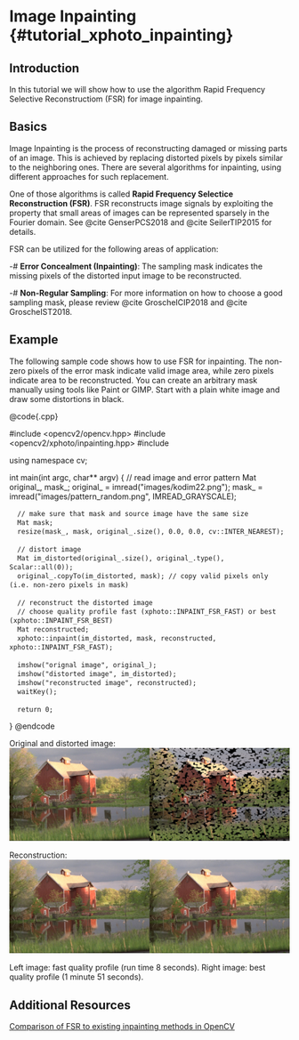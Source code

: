 Image Inpainting {#tutorial_xphoto_inpainting}
================

Introduction
------------
In this tutorial we will show how to use the algorithm Rapid Frequency Selective Reconstructiom (FSR) for image inpainting.

Basics
------
Image Inpainting is the process of reconstructing damaged or missing parts of an image.
This is achieved by replacing distorted pixels by pixels similar to the neighboring ones. There are several algorithms for inpainting, using different approaches for such replacement.

One of those algorithms is called **Rapid Frequency Selectice Reconstruction (FSR)**.
FSR reconstructs image signals by exploiting the property that small areas of images can be represented sparsely in the Fourier domain. See @cite GenserPCS2018 and @cite SeilerTIP2015 for details.

FSR can be utilized for the following areas of application:

-# **Error Concealment (Inpainting)**:
    The sampling mask indicates the missing pixels of the distorted input image to be reconstructed.

-# **Non-Regular Sampling**:
    For more information on how to choose a good sampling mask, please review @cite GroscheICIP2018 and @cite GroscheIST2018.

Example
-------
The following sample code shows how to use FSR for inpainting.
The non-zero pixels of the error mask indicate valid image area, while zero pixels indicate area to be reconstructed.
You can create an arbitrary mask manually using tools like Paint or GIMP. Start with a plain white image and draw some distortions in black.

  @code{.cpp}

  #include <opencv2/opencv.hpp>
  #include <opencv2/xphoto/inpainting.hpp>
  #include <iostream>

  using namespace cv;

  int main(int argc, char** argv)
  {
      // read image and error pattern
      Mat original_, mask_;
      original_ = imread("images/kodim22.png");
      mask_ = imread("images/pattern_random.png", IMREAD_GRAYSCALE);

      // make sure that mask and source image have the same size
      Mat mask;
      resize(mask_, mask, original_.size(), 0.0, 0.0, cv::INTER_NEAREST);

      // distort image
      Mat im_distorted(original_.size(), original_.type(), Scalar::all(0));
      original_.copyTo(im_distorted, mask); // copy valid pixels only (i.e. non-zero pixels in mask)

      // reconstruct the distorted image
      // choose quality profile fast (xphoto::INPAINT_FSR_FAST) or best (xphoto::INPAINT_FSR_BEST)
      Mat reconstructed;
      xphoto::inpaint(im_distorted, mask, reconstructed, xphoto::INPAINT_FSR_FAST);

      imshow("orignal image", original_);
      imshow("distorted image", im_distorted);
      imshow("reconstructed image", reconstructed);
      waitKey();

      return 0;
  }
  @endcode

Original and distorted image:
![image](images/originalVSdistorted.jpg)

Reconstruction:
![image](images/reconstructed_fastVSbest.jpg)

Left image: fast quality profile (run time 8 seconds). Right image: best quality profile (1 minute 51 seconds).

Additional Resources
--------------------
[Comparison of FSR to existing inpainting methods in OpenCV](https://github.com/opencv/opencv_contrib/files/3730212/inpainting_comparison.pdf)
